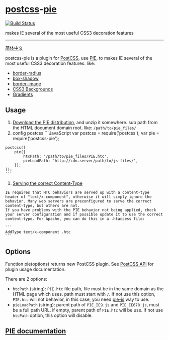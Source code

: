 [postcss](https://github.com/postcss/postcss)-[pie](http://css3pie.com/)
======

[![Build Status](https://travis-ci.org/gucong3000/h5form.svg?branch=master)](https://travis-ci.org/gucong3000/h5form)

makes IE several of the most useful CSS3 decoration features

------

[简体中文](README-zh.md)


postcss-pie is a plugin for [PostCSS](https://github.com/postcss/postcss), use [PIE](http://css3pie.com/), to makes IE several of the most useful CSS3 decoration features. like:
*   [border-radius](https://developer.mozilla.org/en-US/docs/Web/CSS/border-radius)
*   [box-shadow](https://developer.mozilla.org/en-US/docs/Web/CSS/box-shadow)
*   [border-image](https://developer.mozilla.org/en-US/docs/Web/CSS/border-image)
*   [CSS3 Backgrounds](https://developer.mozilla.org/en-US/docs/Web/CSS/CSS_Background_and_Borders/Using_CSS_multiple_backgrounds)
*   [Gradients](https://developer.mozilla.org/en-US/docs/Web/CSS/CSS_Images/Using_CSS_gradients)

## Usage

1.   [Download the PIE distribution](http://css3pie.com/download-latest), and unzip it somewhere. sub path from the HTML document domain root. like: `/path/to/pie_files/`
1.   config postcss 
    ```JavaScript
    var postcss = require('postcss');
    var pie = require('postcss-pie');

    postcss([
        pie({
            htcPath: '/path/to/pie_files/PIE.htc',
            pieLoadPath: 'http://cdn.server/path/to/js-files/',
        });
    ]);
    ```

1.   [Serving the correct Content-Type](http://css3pie.com/documentation/known-issues/#content-type)

    IE requires that HTC behaviors are served up with a content-type header of "text/x-component", otherwise it will simply ignore the behavior. Many web servers are preconfigured to serve the correct content-type, but others are not.
    If you have problems with the PIE behavior not being applied, check your server configuration and if possible update it to use the correct content-type. For Apache, you can do this in a .htaccess file:

    ```
    AddType text/x-component .htc
    ```

## Options

Function pie(options) returns new PostCSS plugin. See [PostCSS API](https://github.com/postcss/postcss/blob/master/docs/api.md) for plugin usage documentation.

There are 2 options:

*   `htcPath` (string): `PIE.htc` file path, file must be in the same domain as the HTML page which uses. path must start with `/`. If not use this option, `PIE.htc` will not behavior, in this case, you need [pie-js](http://css3pie.com/documentation/pie-js/) way to use.
*   `pieLoadPath` (string): parent path of `PIE_IE9.js` and `PIE_IE678.js`, must be a full path URL. if empty, parent path of `PIE.htc` will be use. if not use `htcPath` option, this option will disable.

## [PIE documentation](http://css3pie.com/documentation/)